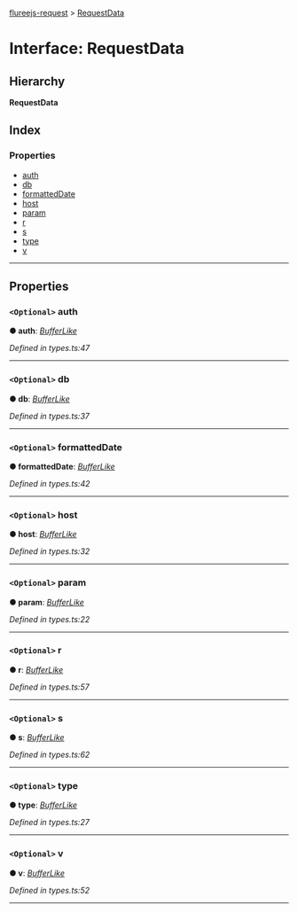 [flureejs-request](../README.md) > [RequestData](../interfaces/requestdata.md)

# Interface: RequestData

## Hierarchy

**RequestData**

## Index

### Properties

- [auth](requestdata.md#auth)
- [db](requestdata.md#db)
- [formattedDate](requestdata.md#formatteddate)
- [host](requestdata.md#host)
- [param](requestdata.md#param)
- [r](requestdata.md#r)
- [s](requestdata.md#s)
- [type](requestdata.md#type)
- [v](requestdata.md#v)

---

## Properties

<a id="auth"></a>

### `<Optional>` auth

**● auth**: _[BufferLike](../#bufferlike)_

_Defined in types.ts:47_

---

<a id="db"></a>

### `<Optional>` db

**● db**: _[BufferLike](../#bufferlike)_

_Defined in types.ts:37_

---

<a id="formatteddate"></a>

### `<Optional>` formattedDate

**● formattedDate**: _[BufferLike](../#bufferlike)_

_Defined in types.ts:42_

---

<a id="host"></a>

### `<Optional>` host

**● host**: _[BufferLike](../#bufferlike)_

_Defined in types.ts:32_

---

<a id="param"></a>

### `<Optional>` param

**● param**: _[BufferLike](../#bufferlike)_

_Defined in types.ts:22_

---

<a id="r"></a>

### `<Optional>` r

**● r**: _[BufferLike](../#bufferlike)_

_Defined in types.ts:57_

---

<a id="s"></a>

### `<Optional>` s

**● s**: _[BufferLike](../#bufferlike)_

_Defined in types.ts:62_

---

<a id="type"></a>

### `<Optional>` type

**● type**: _[BufferLike](../#bufferlike)_

_Defined in types.ts:27_

---

<a id="v"></a>

### `<Optional>` v

**● v**: _[BufferLike](../#bufferlike)_

_Defined in types.ts:52_

---
